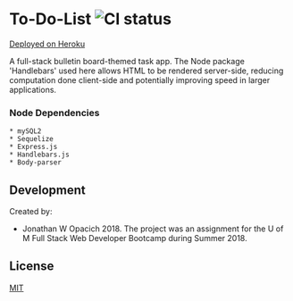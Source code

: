 # To-Do-List ![CI status](https://img.shields.io/badge/build-passing-brightgreen.svg)
[Deployed on Heroku](https://guarded-plateau-69499.herokuapp.com/)

A full-stack bulletin board-themed task app. The Node package 'Handlebars' used here allows HTML to be rendered server-side, reducing computation done client-side and potentially improving speed in larger applications.

### Node Dependencies
```
* mySQL2
* Sequelize
* Express.js
* Handlebars.js
* Body-parser
```

## Development
Created by:
  * Jonathan W Opacich 2018.
The project was an assignment for the U of M Full Stack Web Developer Bootcamp during Summer 2018. 

## License
[MIT](https://choosealicense.com/licenses/mit/)
